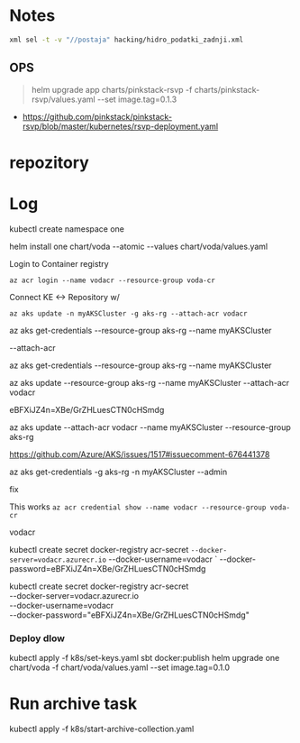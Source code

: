 # Notes

```bash
xml sel -t -v "//postaja" hacking/hidro_podatki_zadnji.xml
```

## OPS

> helm upgrade app charts/pinkstack-rsvp -f charts/pinkstack-rsvp/values.yaml --set image.tag=0.1.3
- https://github.com/pinkstack/pinkstack-rsvp/blob/master/kubernetes/rsvp-deployment.yaml

# repozitory

# Log

kubectl create namespace one

helm install one chart/voda --atomic --values chart/voda/values.yaml

Login to Container registry

`az acr login --name vodacr --resource-group voda-cr`

Connect KE <-> Repository w/

`az aks update -n myAKSCluster -g aks-rg --attach-acr vodacr`

az aks get-credentials --resource-group aks-rg --name myAKSCluster


--attach-acr


az aks get-credentials --resource-group aks-rg --name myAKSCluster


az aks update --resource-group aks-rg --name myAKSCluster --attach-acr vodacr

eBFXiJZ4n=XBe/GrZHLuesCTN0cHSmdg

az aks update --attach-acr vodacr --name myAKSCluster --resource-group aks-rg


https://github.com/Azure/AKS/issues/1517#issuecomment-676441378


az aks get-credentials -g aks-rg -n myAKSCluster --admin

fix

This works
`az acr credential show --name vodacr --resource-group voda-cr`

vodacr

kubectl create secret docker-registry acr-secret `
  --docker-server=vodacr.azurecr.io `
  --docker-username=vodacr `
  --docker-password=eBFXiJZ4n=XBe/GrZHLuesCTN0cHSmdg
  
kubectl create secret docker-registry acr-secret \
  --docker-server=vodacr.azurecr.io \
  --docker-username=vodacr \
  --docker-password="eBFXiJZ4n=XBe/GrZHLuesCTN0cHSmdg"

  
### Deploy dlow

kubectl apply -f k8s/set-keys.yaml
sbt docker:publish
helm upgrade one chart/voda -f chart/voda/values.yaml --set image.tag=0.1.0

# Run archive task
kubectl apply -f k8s/start-archive-collection.yaml
